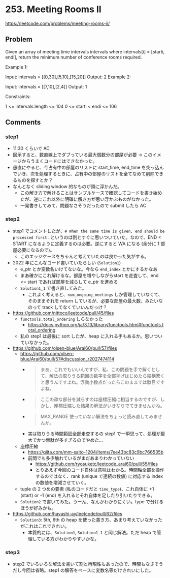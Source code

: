 # 253. Meeting Rooms II

https://leetcode.com/problems/meeting-rooms-ii/

## Problem

Given an array of meeting time intervals intervals where intervals[i] = [starti, endi], return the minimum number of conference rooms required.

Example 1:

Input: intervals = [[0,30],[5,10],[15,20]]
Output: 2
Example 2:

Input: intervals = [[7,10],[2,4]]
Output: 1
 

Constraints:

1 <= intervals.length <= 104
0 <= starti < endi <= 106

## Comments

### step1

*   11:30 くらいで AC
*   図示すると、数直線上でダブっている最大個数分の部屋が必要 -> このイメージからうまくコードにはできなかった。
*   愚直にやると、今占有中の部屋のリストに start_time, end_time を突っ込んでいき、次を処理するときに、占有中の部屋のリストを全てなめて削除できるものを探すとか？
*   なんとなく sliding window 的なものが頭に浮かんだ。
    *   この解き方で解けることはサンプルケースで確認してコードを書き始めたが、逆にこれ以外に明確に解き方が思い浮かぶものがなかった。
    *   一発書きしてみて、問題なさそうだったので submit したら AC

### step2

*   step1 でコメントしたが、`# When the same time is given, end should be processed first.` というのは割とすぐに思いついていた。なので、END < START になるように定義するのは必要。逆にすると WA になる (余分に 1 部屋必要になるので)。
    *   このエッジケースをちゃんと考えていたのは良かった気がする。
*   2022 年にこんなコード書いていたらしい (`Solution1`)
    *   e_ptr とか変数名いけてないな。今なら `end_index` とかにするかなあ
    *   まあ確かにこれ解けるな。部屋を増やしながらstart を走査して、end <= start であれば部屋を減らして e_ptr を進める
    *   `Solution1_1` で書き直してみた。
        *   これよく考えると、`num_ongoing_meetings` しか管理していなくて、そのままそれを return しているが、必要な部屋の最大数、みたいなのって track してなくていいんだっけ？
*   https://github.com/nittoco/leetcode/pull/45/files
    *   `functools.total_ordering` しらなかった
        *   https://docs.python.org/ja/3.13/library/functools.html#functools.total_ordering
    *   私の step1 は最後に sort したが、heap に入れる手もあるか。思いついていなかった。
*   https://github.com/olsen-blue/Arai60/pull/57/files
    *   https://github.com/olsen-blue/Arai60/pull/57#discussion_r2027474114
        *   > まあ、これでもいいんですが、私、この問題を手で解くとして、解法の取りうる範囲の数字を全部挙げはじめたら結構驚くと思うんですよね。浮動小数点だったらこのままでは駄目ですよね。
        *   > ここの疎な部分を減らすのは座標圧縮に相当するのですが、しかし、座標圧縮した結果の解法がいきなりでてきませんかね。
        *   > MAX_RANGE 使っていない解法をちょっと読み直してみませんか。
        *   実は取りうる時間範囲全部走査するの step1 で一瞬思って、処理が膨大でかつ無駄が多すぎるのでやめた…
    *   座標圧縮
        *   https://qiita.com/mm-saito-1204/items/7ee43bc83c9bc766535b
        *   前問でも多少触れているがまだあまりわかっていない
            *   https://github.com/ryosuketc/leetcode_arai60/pull/55/files
            *   とりあえず今回のコード自体は意味はわかる。時間軸全部を操作するのではなく、rank (unique で連続の数値) に対応する index の数値を増減させていく。
    *   tuple の 2 つめの要素 (私のコードだと `time_type`)、これ自体に +1 (start) or -1 (end) を入れるとそれ自体を足したり引いたりできる。
    *   `Solution2` で書いてみた。うーん、なんかわかりにくい。type で分けるほうが好みかも。
*   https://github.com/hayashi-ay/leetcode/pull/62/files
    *   `Solution3`: 5th, 6th の heap を使った書き方、あまり考えていなかったがこれはこれできれい。
        *   本質的には、`Solution1`, `Solution1_1` と同じ解法。ただ heap で管理している方がわかりやすいかな。


### step3

*   step2 でいろいろな解法を書いて割と再現性もあったので、時間もなさそうだし今回は省略。step1 の解答をベースに変数名等だけきれいにした。
